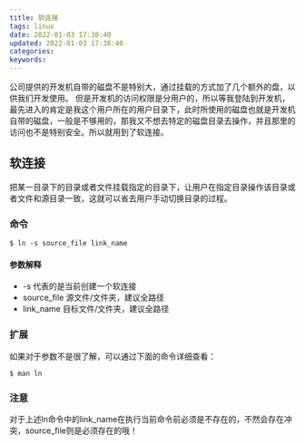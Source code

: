```yaml
---
title: 软连接
tags: linux
date: 2022-01-03 17:38:40
updated: 2022-01-03 17:38:40
categories:
keywords:
---
```


公司提供的开发机自带的磁盘不是特别大，通过挂载的方式加了几个额外的盘，以供我们开发使用。
但是开发机的访问权限是分用户的，所以等我登陆到开发机，最先进入的肯定是我这个用户所在的用户目录下，此时所使用的磁盘也就是开发机自带的磁盘，一般是不够用的，那我又不想去特定的磁盘目录去操作，并且那里的访问也不是特别安全。所以就用到了软连接。
## 软连接
把某一目录下的目录或者文件挂载指定的目录下，让用户在指定目录操作该目录或者文件和源目录一致，这就可以省去用户手动切换目录的过程。

### 命令

```
$ ln -s source_file link_name
```

#### 参数解释

- -s 代表的是当前创建一个软连接
- source_file 源文件/文件夹，建议全路径
- link_name 目标文件/文件夹，建议全路径

### 扩展

如果对于参数不是很了解，可以通过下面的命令详细查看：

```
$ man ln
```

### 注意
对于上述ln命令中的link_name在执行当前命令前必须是不存在的，不然会存在冲突，source_file则是必须存在的哦！